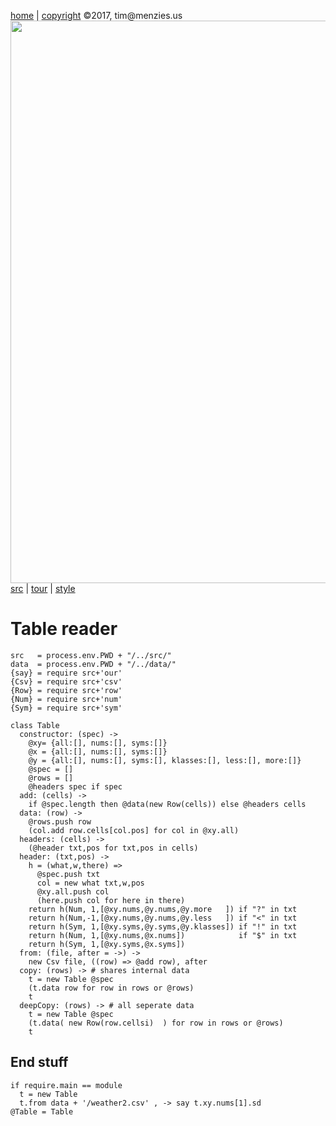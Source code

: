 [home](http://tiny.cc/koff) |
[copyright](https://github.com/koffee/script/blob/master/LICENSE.md) &copy;2017, tim&commat;menzies.us<br>
[<img width=900 src=https://raw.githubusercontent.com/koffee/script/master/img/head.jpg>](http://tiny.cc/koff)<br>
[src](https://github.com/koffee/script/tree/master/src) |
[tour](https://github.com/koffee/script/blob/master/docs/TOUR.md) |
[style](https://github.com/koffee/script/blob/master/docs/STYLE.md)

# Table reader

    src   = process.env.PWD + "/../src/" 
    data  = process.env.PWD + "/../data/" 
    {say} = require src+'our'
    {Csv} = require src+'csv'
    {Row} = require src+'row'
    {Num} = require src+'num'
    {Sym} = require src+'sym'

    class Table
      constructor: (spec) ->
        @xy= {all:[], nums:[], syms:[]}
        @x = {all:[], nums:[], syms:[]}
        @y = {all:[], nums:[], syms:[], klasses:[], less:[], more:[]}
        @spec = []
        @rows = []
        @headers spec if spec
      add: (cells) ->
        if @spec.length then @data(new Row(cells)) else @headers cells
      data: (row) ->
        @rows.push row
        (col.add row.cells[col.pos] for col in @xy.all)
      headers: (cells) ->
        (@header txt,pos for txt,pos in cells)
      header: (txt,pos) ->
        h = (what,w,there) =>
          @spec.push txt
          col = new what txt,w,pos
          @xy.all.push col
          (here.push col for here in there)
        return h(Num, 1,[@xy.nums,@y.nums,@y.more   ]) if "?" in txt
        return h(Num,-1,[@xy.nums,@y.nums,@y.less   ]) if "<" in txt
        return h(Sym, 1,[@xy.syms,@y.syms,@y.klasses]) if "!" in txt
        return h(Num, 1,[@xy.nums,@x.nums])            if "$" in txt
        return h(Sym, 1,[@xy.syms,@x.syms])
      from: (file, after = ->) ->
        new Csv file, ((row) => @add row), after
      copy: (rows) -> # shares internal data
        t = new Table @spec
        (t.data row for row in rows or @rows)
        t
      deepCopy: (rows) -> # all seperate data
        t = new Table @spec
        (t.data( new Row(row.cellsi)  ) for row in rows or @rows)
        t

## End stuff

    if require.main == module
      t = new Table
      t.from data + '/weather2.csv' , -> say t.xy.nums[1].sd
    @Table = Table
